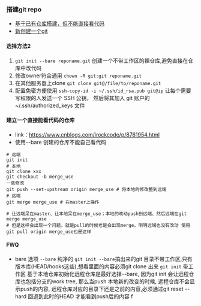 ### 搭建git repo
- [基于已有仓库搭建，但不能直接看代码](https://git-scm.com/book/zh/v2/%E6%9C%8D%E5%8A%A1%E5%99%A8%E4%B8%8A%E7%9A%84-Git-%E5%9C%A8%E6%9C%8D%E5%8A%A1%E5%99%A8%E4%B8%8A%E6%90%AD%E5%BB%BA-Git)
- [新创建一个git](https://www.liaoxuefeng.com/wiki/896043488029600/899998870925664)
#### 选择方法2
1. `git init --bare reponame.git` 创建一个不带工作区的裸仓库,避免直接在仓库中改代码
2. 修改owner符合通用 `chown -R git:git reponame.git`
3. 在其他服务器上clone `git clone git@/file/to/reponame.git`
4. 配置免密方便使用 `ssh-copy-id -i ~/.ssh/id_rsa.pub git@ip`
让每个需要写权限的人发送一个 SSH 公钥， 然后将其加入 git 账户的 ~/.ssh/authorized_keys 文件

#### 建立一个直接能看代码的仓库
- link：https://www.cnblogs.com/irockcode/p/8761954.html
- 使用--bare 创建的仓库不能自己看代码
```
# 远端
git init
# 本地
git clone xxx
git checkout -b merge_use
一些修改
git push --set-upstream origin merge_use # 将本地的修改整到远端
# 远端
git merge merge_use # 在master上操作

# 让远端呆在master、让本地呆在merge_use；本地的改动push到远端、然后远端在git merge merge_use
# 但是这样会出现一个问题，就是pull的时候老是会出现merge，明明远端也没有改动 使用git pull origin merge_use也是这样
```
#### FWQ
- bare 选项
`--bare` 纯净的 
`git init --bare`搞出来的git 目录不带工作区,只有版本库(HEAD/hooks这些),想看里面的内容必须git clone 出来
`git init` 带工作区
基于本地仓库初始化远程仓库是最好选择--bare, 因为git init 会让远程仓库也包括分支的work tree, 那么当push 本地新的改变的时候, 远程仓库不会显示push的内容, 远程仓库对应的目录下还是之前的内容,必须通过git reset --hard 回退到此时的HEAD 才能看到push后的内容
f
